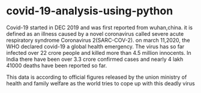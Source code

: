# covid-19-analysis-using-python
Covid-19 started in DEC 2019 and was first reported from wuhan,china. it is defined as an illness caused by a novel coronavirus called severe acute respiratory syndrome
Coronavirus 2(SARC-COV-2). on march 11,2020, the WHO declared covid-19 a global health emergency.
The virus has so far infected over 22 crore people and killed more than 4.5 million innocents.
In India there have been over 3.3 crore confirmed cases and nearly 4 lakh 41000 deaths have been reported so far.

This data is according to official figures released by the union ministry of health and family welfare as the world tries to cope up with this deadly virus 
